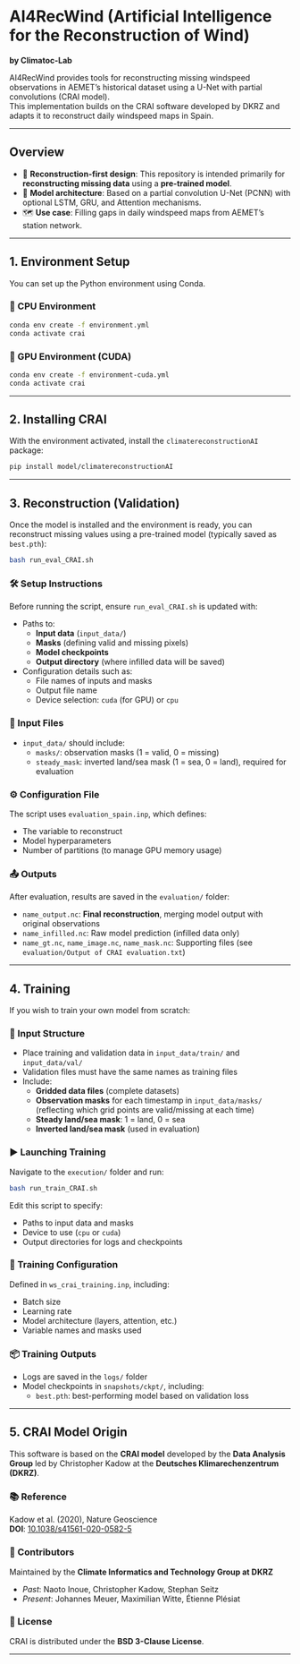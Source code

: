 # AI4RecWind (Artificial Intelligence for the Reconstruction of Wind)  
**by Climatoc-Lab**

AI4RecWind provides tools for reconstructing missing windspeed observations in AEMET’s historical dataset using a U-Net with partial convolutions (CRAI model).  
This implementation builds on the CRAI software developed by DKRZ and adapts it to reconstruct daily windspeed maps in Spain.

---

## Overview

- 🔧 **Reconstruction-first design**: This repository is intended primarily for **reconstructing missing data** using a **pre-trained model**.
- 🧠 **Model architecture**: Based on a partial convolution U-Net (PCNN) with optional LSTM, GRU, and Attention mechanisms.
- 🗺️ **Use case**: Filling gaps in daily windspeed maps from AEMET’s station network.

---

## 1. Environment Setup

You can set up the Python environment using Conda.

### 🧪 CPU Environment
```bash
conda env create -f environment.yml
conda activate crai
```

### 🚀 GPU Environment (CUDA)
```bash
conda env create -f environment-cuda.yml
conda activate crai
```

---

## 2. Installing CRAI

With the environment activated, install the `climatereconstructionAI` package:
```bash
pip install model/climatereconstructionAI
```

---

## 3. Reconstruction (Validation)

Once the model is installed and the environment is ready, you can reconstruct missing values using a pre-trained model (typically saved as `best.pth`):

```bash
bash run_eval_CRAI.sh
```

### 🛠️ Setup Instructions

Before running the script, ensure `run_eval_CRAI.sh` is updated with:

- Paths to:
  - **Input data** (`input_data/`)
  - **Masks** (defining valid and missing pixels)
  - **Model checkpoints**
  - **Output directory** (where infilled data will be saved)
- Configuration details such as:
  - File names of inputs and masks
  - Output file name
  - Device selection: `cuda` (for GPU) or `cpu`

### 📁 Input Files

- `input_data/` should include:
  - `masks/`: observation masks (1 = valid, 0 = missing)
  - `steady_mask`: inverted land/sea mask (1 = sea, 0 = land), required for evaluation

### ⚙️ Configuration File

The script uses `evaluation_spain.inp`, which defines:
- The variable to reconstruct
- Model hyperparameters
- Number of partitions (to manage GPU memory usage)

### 📤 Outputs

After evaluation, results are saved in the `evaluation/` folder:
- `name_output.nc`: **Final reconstruction**, merging model output with original observations
- `name_infilled.nc`: Raw model prediction (infilled data only)
- `name_gt.nc`, `name_image.nc`, `name_mask.nc`: Supporting files (see `evaluation/Output of CRAI evaluation.txt`)

---

## 4. Training

If you wish to train your own model from scratch:

### 📁 Input Structure

- Place training and validation data in `input_data/train/` and `input_data/val/`
- Validation files must have the same names as training files
- Include:
  - **Gridded data files** (complete datasets)
  - **Observation masks** for each timestamp in `input_data/masks/`  
    (reflecting which grid points are valid/missing at each time)
  - **Steady land/sea mask**: 1 = land, 0 = sea
  - **Inverted land/sea mask** (used in evaluation)

### ▶️ Launching Training

Navigate to the `execution/` folder and run:
```bash
bash run_train_CRAI.sh
```

Edit this script to specify:
- Paths to input data and masks
- Device to use (`cpu` or `cuda`)
- Output directories for logs and checkpoints

### 📄 Training Configuration

Defined in `ws_crai_training.inp`, including:
- Batch size
- Learning rate
- Model architecture (layers, attention, etc.)
- Variable names and masks used

### 📦 Training Outputs

- Logs are saved in the `logs/` folder
- Model checkpoints in `snapshots/ckpt/`, including:
  - `best.pth`: best-performing model based on validation loss

---

## 5. CRAI Model Origin

This software is based on the **CRAI model** developed by the **Data Analysis Group** led by Christopher Kadow at the **Deutsches Klimarechenzentrum (DKRZ)**.

### 📚 Reference

Kadow et al. (2020), Nature Geoscience  
**DOI**: [10.1038/s41561-020-0582-5](https://doi.org/10.1038/s41561-020-0582-5)

### 👥 Contributors

Maintained by the **Climate Informatics and Technology Group at DKRZ**  
- *Past*: Naoto Inoue, Christopher Kadow, Stephan Seitz  
- *Present*: Johannes Meuer, Maximilian Witte, Étienne Plésiat

### 🔑 License

CRAI is distributed under the **BSD 3-Clause License**.

---

